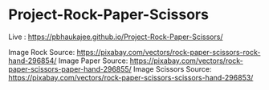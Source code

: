 # Project-Rock-Paper-Scissors

Live : https://pbhaukajee.github.io/Project-Rock-Paper-Scissors/


Image Rock Source: https://pixabay.com/vectors/rock-paper-scissors-rock-hand-296854/
Image Paper Source: https://pixabay.com/vectors/rock-paper-scissors-paper-hand-296855/
Image Scissors Source: https://pixabay.com/vectors/rock-paper-scissors-scissors-hand-296853/

